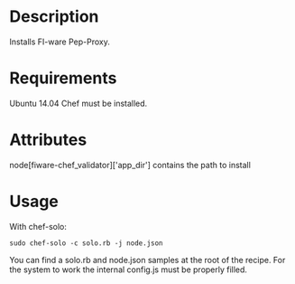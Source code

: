 Description
===========

Installs FI-ware Pep-Proxy.

Requirements
============

Ubuntu 14.04
Chef must be installed.

Attributes
==========

node[fiware-chef_validator]['app_dir'] contains the path to install

Usage
=====

With chef-solo:

    sudo chef-solo -c solo.rb -j node.json

You can find a solo.rb and node.json samples at the root of the recipe.
For the system to work the internal config.js must be properly filled.